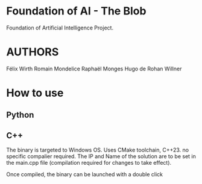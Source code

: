# Foundation of AI - The Blob
Foundation of Artificial Intelligence Project.


# AUTHORS
Félix Wirth
Romain Mondelice
Raphaël Monges
Hugo de Rohan Willner

# How to use
## Python

## C++
The binary is targeted to Windows OS. Uses CMake toolchain, C++23. no specific compalier required.
The IP and Name of the solution are to be set in the main.cpp file (compilation required for changes to take effect).

Once compiled, the binary can be launched with a double click

